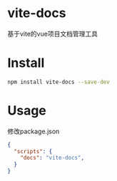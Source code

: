 # vite-docs

基于vite的vue项目文档管理工具

# Install

```bash
npm install vite-docs --save-dev
```

# Usage

修改package.json

````json
{
  "scripts": {
    "docs": "vite-docs",
  }
}
````
